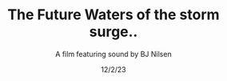 ---
title: The Future Waters of the storm surge..
subtitle: A film featuring sound by BJ Nilsen
meta1: Sonic Acts Festival
meta2: Amsterdam, 15-16 October 2022
gallery: Sonic Acts Festival
exhibition: Amsterdam, 15-16 October 2022
date: 12/2/23
image: the Future Waters film still 2.jpg
thumbnail: DialToneOp.jpg
related: []
---